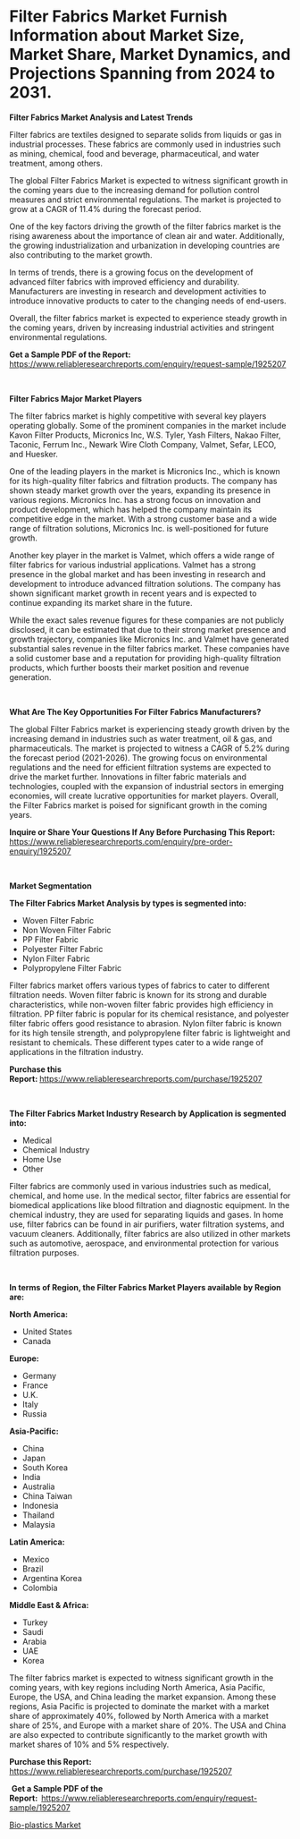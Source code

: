 <p><h1>Filter Fabrics Market Furnish Information about Market Size, Market Share, Market Dynamics, and Projections Spanning from 2024 to 2031.</h1></p><p><strong>Filter Fabrics Market Analysis and Latest Trends</strong></p>
<p><p>Filter fabrics are textiles designed to separate solids from liquids or gas in industrial processes. These fabrics are commonly used in industries such as mining, chemical, food and beverage, pharmaceutical, and water treatment, among others.</p><p>The global Filter Fabrics Market is expected to witness significant growth in the coming years due to the increasing demand for pollution control measures and strict environmental regulations. The market is projected to grow at a CAGR of 11.4% during the forecast period.</p><p>One of the key factors driving the growth of the filter fabrics market is the rising awareness about the importance of clean air and water. Additionally, the growing industrialization and urbanization in developing countries are also contributing to the market growth.</p><p>In terms of trends, there is a growing focus on the development of advanced filter fabrics with improved efficiency and durability. Manufacturers are investing in research and development activities to introduce innovative products to cater to the changing needs of end-users.</p><p>Overall, the filter fabrics market is expected to experience steady growth in the coming years, driven by increasing industrial activities and stringent environmental regulations.</p></p>
<p><strong>Get a Sample PDF of the Report:&nbsp;</strong> <a href="https://www.reliableresearchreports.com/enquiry/request-sample/1925207">https://www.reliableresearchreports.com/enquiry/request-sample/1925207</a></p>
<p>&nbsp;</p>
<p><strong>Filter Fabrics Major Market Players</strong></p>
<p><p>The filter fabrics market is highly competitive with several key players operating globally. Some of the prominent companies in the market include Kavon Filter Products, Micronics Inc, W.S. Tyler, Yash Filters, Nakao Filter, Taconic, Ferrum Inc., Newark Wire Cloth Company, Valmet, Sefar, LECO, and Huesker.</p><p>One of the leading players in the market is Micronics Inc., which is known for its high-quality filter fabrics and filtration products. The company has shown steady market growth over the years, expanding its presence in various regions. Micronics Inc. has a strong focus on innovation and product development, which has helped the company maintain its competitive edge in the market. With a strong customer base and a wide range of filtration solutions, Micronics Inc. is well-positioned for future growth.</p><p>Another key player in the market is Valmet, which offers a wide range of filter fabrics for various industrial applications. Valmet has a strong presence in the global market and has been investing in research and development to introduce advanced filtration solutions. The company has shown significant market growth in recent years and is expected to continue expanding its market share in the future.</p><p>While the exact sales revenue figures for these companies are not publicly disclosed, it can be estimated that due to their strong market presence and growth trajectory, companies like Micronics Inc. and Valmet have generated substantial sales revenue in the filter fabrics market. These companies have a solid customer base and a reputation for providing high-quality filtration products, which further boosts their market position and revenue generation.</p></p>
<p>&nbsp;</p>
<p><strong>What Are The Key Opportunities For Filter Fabrics Manufacturers?</strong></p>
<p><p>The global Filter Fabrics market is experiencing steady growth driven by the increasing demand in industries such as water treatment, oil & gas, and pharmaceuticals. The market is projected to witness a CAGR of 5.2% during the forecast period (2021-2026). The growing focus on environmental regulations and the need for efficient filtration systems are expected to drive the market further. Innovations in filter fabric materials and technologies, coupled with the expansion of industrial sectors in emerging economies, will create lucrative opportunities for market players. Overall, the Filter Fabrics market is poised for significant growth in the coming years.</p></p>
<p><strong>Inquire or Share Your Questions If Any Before Purchasing This Report:</strong> <a href="https://www.reliableresearchreports.com/enquiry/pre-order-enquiry/1925207">https://www.reliableresearchreports.com/enquiry/pre-order-enquiry/1925207</a></p>
<p>&nbsp;</p>
<p><strong>Market Segmentation</strong></p>
<p><strong>The Filter Fabrics Market Analysis by types is segmented into:</strong></p>
<p><ul><li>Woven Filter Fabric</li><li>Non Woven Filter Fabric</li><li>PP Filter Fabric</li><li>Polyester Filter Fabric</li><li>Nylon Filter Fabric</li><li>Polypropylene Filter Fabric</li></ul></p>
<p><p>Filter fabrics market offers various types of fabrics to cater to different filtration needs. Woven filter fabric is known for its strong and durable characteristics, while non-woven filter fabric provides high efficiency in filtration. PP filter fabric is popular for its chemical resistance, and polyester filter fabric offers good resistance to abrasion. Nylon filter fabric is known for its high tensile strength, and polypropylene filter fabric is lightweight and resistant to chemicals. These different types cater to a wide range of applications in the filtration industry.</p></p>
<p><strong>Purchase this Report:&nbsp;</strong><a href="https://www.reliableresearchreports.com/purchase/1925207">https://www.reliableresearchreports.com/purchase/1925207</a></p>
<p>&nbsp;</p>
<p><strong>The Filter Fabrics Market Industry Research by Application is segmented into:</strong></p>
<p><ul><li>Medical</li><li>Chemical Industry</li><li>Home Use</li><li>Other</li></ul></p>
<p><p>Filter fabrics are commonly used in various industries such as medical, chemical, and home use. In the medical sector, filter fabrics are essential for biomedical applications like blood filtration and diagnostic equipment. In the chemical industry, they are used for separating liquids and gases. In home use, filter fabrics can be found in air purifiers, water filtration systems, and vacuum cleaners. Additionally, filter fabrics are also utilized in other markets such as automotive, aerospace, and environmental protection for various filtration purposes.</p></p>
<p>&nbsp;</p>
<p><strong>In terms of Region, the Filter Fabrics Market Players available by Region are:</strong></p>
<p>
    <p> <strong> North America: </strong>
        <ul>
            <li>United States</li>
            <li>Canada</li>
        </ul>
        </p> 
    <p> <strong> Europe: </strong>
        <ul>
            <li>Germany</li>
            <li>France</li>
            <li>U.K.</li>
            <li>Italy</li>
            <li>Russia</li>
        </ul>
        </p> 
    <p> <strong> Asia-Pacific: </strong>
        <ul>
            <li>China</li>
            <li>Japan</li>
            <li>South Korea</li>
            <li>India</li>
            <li>Australia</li>
            <li>China Taiwan</li>
            <li>Indonesia</li>
            <li>Thailand</li>
            <li>Malaysia</li>
        </ul>
        </p> 
    <p> <strong> Latin America: </strong>
        <ul>
            <li>Mexico</li>
            <li>Brazil</li>
            <li>Argentina Korea</li>
            <li>Colombia</li>
        </ul>
        </p> 
    <p> <strong> Middle East & Africa: </strong>
        <ul>
            <li>Turkey</li>
            <li>Saudi</li>
            <li>Arabia</li>
            <li>UAE</li>
            <li>Korea</li>
        </ul>
    </p>
    </p>
<p><p>The filter fabrics market is expected to witness significant growth in the coming years, with key regions including North America, Asia Pacific, Europe, the USA, and China leading the market expansion. Among these regions, Asia Pacific is projected to dominate the market with a market share of approximately 40%, followed by North America with a market share of 25%, and Europe with a market share of 20%. The USA and China are also expected to contribute significantly to the market growth with market shares of 10% and 5% respectively.</p></p>
<p><strong>Purchase this Report: </strong><a href="https://www.reliableresearchreports.com/purchase/1925207">https://www.reliableresearchreports.com/purchase/1925207</a></p>
<p>&nbsp;<strong>Get a Sample PDF of the Report:&nbsp;&nbsp;</strong><a href="https://www.reliableresearchreports.com/enquiry/request-sample/1925207">https://www.reliableresearchreports.com/enquiry/request-sample/1925207</a></p>
<p><strong></strong></p>
<p><p><a href="https://acidic-farm-354.notion.site/Bio-plastics-Market-Research-Report-Unlocks-Analysis-on-the-Market-Financial-Status-Market-Size-an-e6d4c95f503740f898f380fae9fffd1e">Bio-plastics Market</a></p></p>